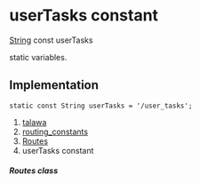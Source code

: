 
<div>

# userTasks constant

</div>


[String](https://api.flutter.dev/flutter/dart-core/String-class.html)
const userTasks



static variables.



## Implementation

``` language-dart
static const String userTasks = '/user_tasks';
```







1.  [talawa](../../index.md)
2.  [routing_constants](../../constants_routing_constants/)
3.  [Routes](../../constants_routing_constants/Routes-class.md)
4.  userTasks constant

##### Routes class







